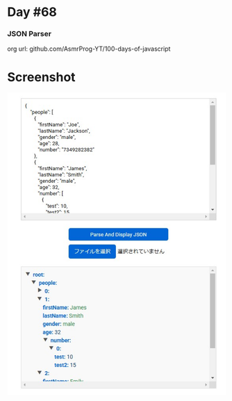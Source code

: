 # Day #68

### JSON Parser
org url: github.com/AsmrProg-YT/100-days-of-javascript

# Screenshot
![sc](./screenshot.jpg)




